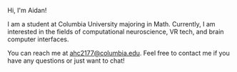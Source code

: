Hi, I'm Aidan!

I am a student at Columbia University majoring in Math. 
Currently, I am interested in the fields of computational neuroscience, VR tech, and brain computer interfaces.

You can reach me at ahc2177@columbia.edu. Feel free to contact me if you have any questions or just want to chat!
 
